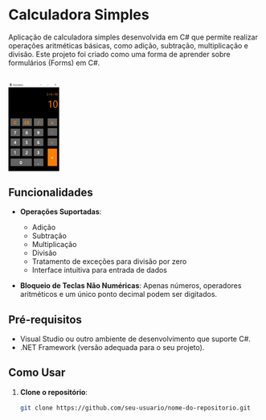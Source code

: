 # Calculadora Simples

Aplicação de calculadora simples desenvolvida em C# que permite realizar operações aritméticas básicas, como adição, subtração, multiplicação e divisão. Este projeto foi criado como uma forma de aprender sobre formulários (Forms) em C#. 


<br>
<img  align="center" alt="Mockup#" height="20%" width="20%" src="https://github.com/mleilane/CalculadoraSimples/blob/master/Calculadora%20csharp%20forms.jpg?raw=true">


## Funcionalidades

- **Operações Suportadas**:
  - Adição
  - Subtração
  - Multiplicação
  - Divisão
  - Tratamento de exceções para divisão por zero
  - Interface intuitiva para entrada de dados

- **Bloqueio de Teclas Não Numéricas**: Apenas números, operadores aritméticos e um único ponto decimal podem ser digitados.

## Pré-requisitos

- Visual Studio ou outro ambiente de desenvolvimento que suporte C#.
- .NET Framework (versão adequada para o seu projeto).

## Como Usar

1. **Clone o repositório**:
   ```bash
   git clone https://github.com/seu-usuario/nome-do-repositorio.git

